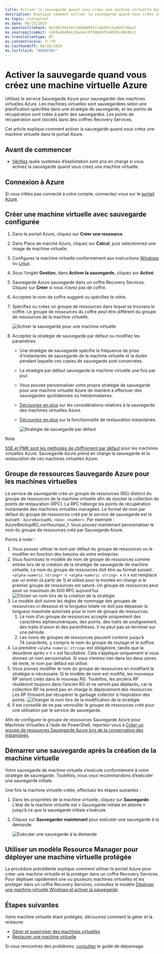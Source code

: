 ```yaml
---
title: Activer la sauvegarde quand vous créez une machine virtuelle Azure
description: Explique comment activer la sauvegarde quand vous créez une machine virtuelle Azure avec Sauvegarde Azure.
ms.topic: conceptual
ms.date: 06/13/2019
ms.openlocfilehash: bbc00239a34fc0eb88991fcabd91c5a0eb7dbea7
ms.sourcegitcommit: c6b9a46404120ae44c9f3468df14403bcd6686c1
ms.translationtype: HT
ms.contentlocale: fr-FR
ms.lasthandoff: 08/26/2020
ms.locfileid: "88892301"
---
```

# <a name="enable-backup-when-you-create-an-azure-vm"></a>Activer la sauvegarde quand vous créez une machine virtuelle Azure

Utilisez le service Sauvegarde Azure pour sauvegarder des machines virtuelles Azure. Les machines virtuelles sont sauvegardées selon une planification spécifiée dans une stratégie de sauvegarde, et les points de récupération sont créés à partir des sauvegardes. Les points de récupération sont stockés dans des coffres Recovery Services.

Cet article explique comment activer la sauvegarde quand vous créez une machine virtuelle dans le portail Azure.  

## <a name="before-you-start"></a>Avant de commencer

- [Vérifiez](backup-support-matrix-iaas.md#supported-backup-actions) quels systèmes d’exploitation sont pris en charge si vous activez la sauvegarde quand vous créez une machine virtuelle.

## <a name="sign-in-to-azure"></a>Connexion à Azure

Si vous n’êtes pas connecté à votre compte, connectez-vous sur le [portail Azure](https://portal.azure.com).

## <a name="create-a-vm-with-backup-configured"></a>Créer une machine virtuelle avec sauvegarde configurée

1. Dans le portail Azure, cliquez sur **Créer une ressource**.

2. Dans Place de marché Azure, cliquez sur **Calcul**, puis sélectionnez une image de machine virtuelle.

3. Configurez la machine virtuelle conformément aux instructions [Windows](../virtual-machines/windows/quick-create-portal.md) ou [Linux](../virtual-machines/linux/quick-create-portal.md).

4. Sous l’onglet **Gestion**, dans **Activer la sauvegarde**, cliquez sur **Activé**.
5. Sauvegarde Azure sauvegarde dans un coffre Recovery Services. Cliquez sur **Créer** si vous n’avez pas de coffre.
6. Acceptez le nom de coffre suggéré ou spécifiez le vôtre.
7. Spécifiez ou créez un groupe de ressources dans lequel se trouvera le coffre. Le groupe de ressources du coffre peut être différent du groupe de ressources de la machine virtuelle.

    ![Activer la sauvegarde pour une machine virtuelle](./media/backup-during-vm-creation/enable-backup.png)

8. Acceptez la stratégie de sauvegarde par défaut ou modifiez les paramètres.
    - Une stratégie de sauvegarde spécifie la fréquence de prise d’instantanés de sauvegarde de la machine virtuelle et la durée pendant laquelle ces copies de sauvegarde sont conservées.
    - La stratégie par défaut sauvegarde la machine virtuelle une fois par jour.
    - Vous pouvez personnaliser votre propre stratégie de sauvegarde pour une machine virtuelle Azure de manière à effectuer des sauvegardes quotidiennes ou hebdomadaires.
    - [Découvrez-en plus](backup-azure-vms-introduction.md#backup-and-restore-considerations) sur les considérations relatives à la sauvegarde des machines virtuelles Azure.
    - [Découvrez-en plus](backup-instant-restore-capability.md) sur la fonctionnalité de restauration instantanée.

      ![Stratégie de sauvegarde par défaut](./media/backup-during-vm-creation/daily-policy.png)

>[!NOTE]
>[SSE et PMK sont les méthodes de chiffrement par défaut](backup-encryption.md) pour les machines virtuelles Azure. Sauvegarde Azure prend en charge la sauvegarde et la restauration de ces machines virtuelles Azure.

## <a name="azure-backup-resource-group-for-virtual-machines"></a>Groupe de ressources Sauvegarde Azure pour les machines virtuelles

Le service de sauvegarde crée un groupe de ressources (RG) distinct du groupe de ressources de la machine virtuelle afin de stocker la collection de points de restauration (RPC). La RPC héberge les points de récupération instantanée des machines virtuelles managées. Le format de nom par défaut du groupe de ressources créé par le service de sauvegarde est le suivant : `AzureBackupRG_<Geo>_<number>`. Par exemple : *AzureBackupRG_northeurope_1*. Vous pouvez maintenant personnaliser le nom du groupe de ressources créé par Sauvegarde Azure.

Points à noter :

1. Vous pouvez utiliser le nom par défaut du groupe de ressources ou le modifier en fonction des besoins de votre entreprise.
2. Vous fournissez le modèle de nom de groupe de ressources comme entrée lors de la création de la stratégie de sauvegarde de machine virtuelle. Le nom du groupe de ressources doit être au format suivant : `<alpha-numeric string>* n <alpha-numeric string>`. « n » est remplacé par un entier (à partir de 1) et utilisé pour la montée en charge si le premier groupe de ressources est saturé. Un groupe de ressources peut avoir un maximum de 600 RPC aujourd’hui.
              ![Choisir un nom lors de la création de la stratégie](./media/backup-during-vm-creation/create-policy.png)
3. Le modèle doit suivre les règles de nommage des groupes de ressources ci-dessous et la longueur totale ne doit pas dépasser la longueur maximale autorisée pour le nom de groupe de ressources.
    1. Le nom d’un groupe de ressources accepte uniquement des caractères alphanumériques, des points, des traits de soulignement, des traits d'union et des parenthèses. Il ne peut pas se terminer sur une période.
    2. Les noms de groupes de ressources peuvent contenir jusqu’à 74 caractères, y compris le nom du groupe de routage et le suffixe.
4. La première `<alpha-numeric-string>` est obligatoire, tandis que la deuxième après « n » est facultative. Cela s’applique uniquement si vous donnez un nom personnalisé. Si vous n’entrez rien dans les deux zones de texte, le nom par défaut est utilisé.
5. Vous pouvez modifier le nom du groupe de ressources en modifiant la stratégie si nécessaire. Si le modèle de nom est modifié, les nouveaux RP seront créés dans le nouveau RG. Toutefois, les anciens RP résideront toujours dans l’ancien RG et ne seront pas déplacés, car la collection RP ne prend pas en charge le déplacement des ressources. Les RP finissent par récupérer le garbage collector à l’expiration des points.
![Changer le nom lors de la modification de la stratégie](./media/backup-during-vm-creation/modify-policy.png)
6. Il est conseillé de ne pas verrouiller le groupe de ressources créé pour une utilisation par le service de sauvegarde.

Afin de configurer le groupe de ressources Sauvegarde Azure pour Machines Virtuelles à l’aide de PowerShell, reportez-vous à [Créer un groupe de ressources Sauvegarde Azure lors de la conservation des instantanés](backup-azure-vms-automation.md#creating-azure-backup-resource-group-during-snapshot-retention).

## <a name="start-a-backup-after-creating-the-vm"></a>Démarrer une sauvegarde après la création de la machine virtuelle

Votre sauvegarde de machine virtuelle s’exécute conformément à votre stratégie de sauvegarde. Toutefois, nous vous recommandons d’exécuter une sauvegarde initiale.

Une fois la machine virtuelle créée, effectuez les étapes suivantes :

1. Dans les propriétés de la machine virtuelle, cliquez sur **Sauvegarde**. L’état de la machine virtuelle est « Sauvegarde initiale en attente » jusqu’à ce que la sauvegarde initiale s’exécute.
2. Cliquez sur **Sauvegarder maintenant** pour exécuter une sauvegarde à la demande.

    ![Exécuter une sauvegarde à la demande](./media/backup-during-vm-creation/run-backup.png)

## <a name="use-a-resource-manager-template-to-deploy-a-protected-vm"></a>Utiliser un modèle Resource Manager pour déployer une machine virtuelle protégée

La procédure précédente explique comment utiliser le portail Azure pour créer une machine virtuelle et la protéger dans un coffre Recovery Services. Pour déployer rapidement une ou plusieurs machines virtuelles et les protéger dans un coffre Recovery Services, consultez le modèle [Déployer une machine virtuelle Windows et activer la sauvegarde](https://azure.microsoft.com/resources/templates/101-recovery-services-create-vm-and-configure-backup/).

## <a name="next-steps"></a>Étapes suivantes

Votre machine virtuelle étant protégée, découvrez comment la gérer et la restaurer.

- [Gérer et superviser des machines virtuelles](backup-azure-manage-vms.md)
- [Restaurer une machine virtuelle](backup-azure-arm-restore-vms.md)

Si vous rencontrez des problèmes, [consultez](backup-azure-vms-troubleshoot.md) le guide de dépannage.
